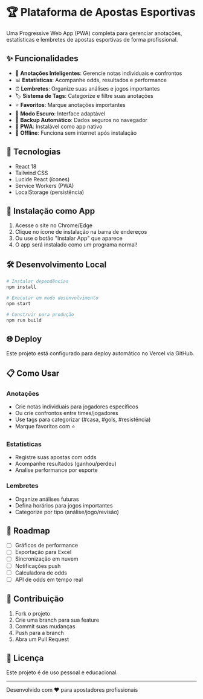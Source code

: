 # 🏆 Plataforma de Apostas Esportivas

Uma Progressive Web App (PWA) completa para gerenciar anotações, estatísticas e lembretes de apostas esportivas de forma profissional.

## ✨ Funcionalidades

- 📝 **Anotações Inteligentes**: Gerencie notas individuais e confrontos
- 📊 **Estatísticas**: Acompanhe odds, resultados e performance
- ⏰ **Lembretes**: Organize suas análises e jogos importantes
- 🏷️ **Sistema de Tags**: Categorize e filtre suas anotações
- ⭐ **Favoritos**: Marque anotações importantes
- 🌙 **Modo Escuro**: Interface adaptável
- 💾 **Backup Automático**: Dados seguros no navegador
- 📱 **PWA**: Instalável como app nativo
- 🔄 **Offline**: Funciona sem internet após instalação

## 🚀 Tecnologias

- React 18
- Tailwind CSS
- Lucide React (ícones)
- Service Workers (PWA)
- LocalStorage (persistência)

## 📱 Instalação como App

1. Acesse o site no Chrome/Edge
2. Clique no ícone de instalação na barra de endereços
3. Ou use o botão "Instalar App" que aparece
4. O app será instalado como um programa normal!

## 🛠️ Desenvolvimento Local

```bash
# Instalar dependências
npm install

# Executar em modo desenvolvimento
npm start

# Construir para produção
npm run build
```

## 🌐 Deploy

Este projeto está configurado para deploy automático no Vercel via GitHub.

## 📋 Como Usar

### Anotações
- Crie notas individuais para jogadores específicos
- Ou crie confrontos entre times/jogadores
- Use tags para categorizar (#casa, #gols, #resistência)
- Marque favoritos com ⭐

### Estatísticas
- Registre suas apostas com odds
- Acompanhe resultados (ganhou/perdeu)
- Analise performance por esporte

### Lembretes
- Organize análises futuras
- Defina horários para jogos importantes
- Categorize por tipo (análise/jogo/revisão)

## 🎯 Roadmap

- [ ] Gráficos de performance
- [ ] Exportação para Excel
- [ ] Sincronização em nuvem
- [ ] Notificações push
- [ ] Calculadora de odds
- [ ] API de odds em tempo real

## 🤝 Contribuição

1. Fork o projeto
2. Crie uma branch para sua feature
3. Commit suas mudanças
4. Push para a branch
5. Abra um Pull Request

## 📄 Licença

Este projeto é de uso pessoal e educacional.

---

Desenvolvido com ❤️ para apostadores profissionais